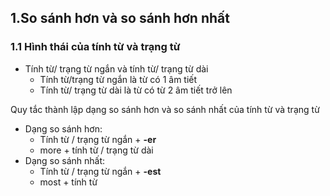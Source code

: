## 1.So sánh hơn và so sánh hơn nhất

### 1.1 Hình thái của tính từ và trạng từ
- Tính từ/ trạng từ ngắn và tính từ/ trạng từ dài
	- Tính từ/trạng từ ngắn là từ có 1 âm tiết
	- Tính từ/ trạng từ dài là từ có từ 2 âm tiết trở lên

Quy tắc thành lập dạng so sánh hơn và so sánh nhất của tính từ và trạng từ
- Dạng so sánh hơn:
	- Tính từ / trạng từ ngắn + **-er**
	- more + tính từ / trạng từ dài
- Dạng so sánh nhất:
	- Tính từ / trạng từ ngắn + **-est**
	- most + tính từ